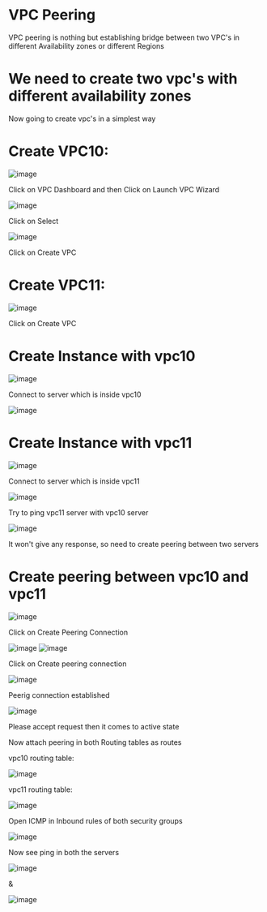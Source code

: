 # VPC Peering
  VPC peering is nothing but establishing bridge between two VPC's in different Availability zones or different Regions
# We need to create two vpc's with different availability zones
  Now going to create vpc's in a simplest way
# Create VPC10:
![image](https://user-images.githubusercontent.com/58024415/95078768-4b1f4880-0733-11eb-99f8-44aa14e5fe3e.png)

Click on VPC Dashboard and then Click on Launch VPC Wizard

![image](https://user-images.githubusercontent.com/58024415/95078868-71dd7f00-0733-11eb-85f9-9faf8f8d1d14.png)

Click on Select

![image](https://user-images.githubusercontent.com/58024415/95078936-89b50300-0733-11eb-93a6-e6e99a2fe3a4.png)

Click on Create VPC

# Create VPC11:
![image](https://user-images.githubusercontent.com/58024415/95079070-c08b1900-0733-11eb-82d3-a1b138f74bc8.png)

Click on Create VPC

# Create Instance with vpc10
![image](https://user-images.githubusercontent.com/58024415/95079245-f7f9c580-0733-11eb-8972-a5e2eff23104.png)

Connect to server which is inside vpc10

![image](https://user-images.githubusercontent.com/58024415/95079599-7bb3b200-0734-11eb-855d-9d0cb246ed0c.png)

# Create Instance with vpc11
![image](https://user-images.githubusercontent.com/58024415/95079727-a7369c80-0734-11eb-8b60-0f8d9d61c204.png)

Connect to server which is inside vpc11

![image](https://user-images.githubusercontent.com/58024415/95079892-e1a03980-0734-11eb-966b-bdf44162fdef.png)

Try to ping vpc11 server with vpc10 server

![image](https://user-images.githubusercontent.com/58024415/95079962-fc72ae00-0734-11eb-822b-a2e4008073fd.png)

It won't give any response, so need to create peering between two servers

# Create peering between vpc10 and vpc11

![image](https://user-images.githubusercontent.com/58024415/95080109-35128780-0735-11eb-915d-7fb68a945c7d.png)

Click on Create Peering Connection

![image](https://user-images.githubusercontent.com/58024415/95080253-73a84200-0735-11eb-94e5-0195c3a83776.png)
![image](https://user-images.githubusercontent.com/58024415/95080390-ae11df00-0735-11eb-9008-99c6158a08d3.png)

Click on Create peering connection

![image](https://user-images.githubusercontent.com/58024415/95080475-c84bbd00-0735-11eb-942d-65709d38e364.png)

Peerig connection established

![image](https://user-images.githubusercontent.com/58024415/95080845-5162f400-0736-11eb-8cd7-f69225093f9d.png)

Please accept request then it comes to active state

Now attach peering in both Routing tables as routes

vpc10 routing table:

![image](https://user-images.githubusercontent.com/58024415/95082673-05fe1500-0739-11eb-92fa-e29e19a04789.png)

vpc11 routing table:

![image](https://user-images.githubusercontent.com/58024415/95082600-e666ec80-0738-11eb-900a-40bab7d308bb.png)

Open ICMP in Inbound rules of both security groups

![image](https://user-images.githubusercontent.com/58024415/95082743-24fca700-0739-11eb-96df-14912c647d8b.png)

Now see ping in both the servers

![image](https://user-images.githubusercontent.com/58024415/95082952-773dc800-0739-11eb-8926-83ffb8f4e1ef.png)

&

![image](https://user-images.githubusercontent.com/58024415/95083041-92a8d300-0739-11eb-8620-9243df261dba.png)
